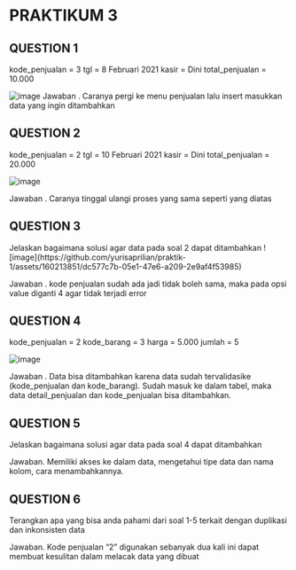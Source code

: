 <h1> PRAKTIKUM 3 </h1>
<h2> QUESTION 1 </h2>
kode_penjualan = 3
tgl = 8 Februari 2021
kasir = Dini
total_penjualan = 10.000

![image](https://github.com/yurisaprilian/praktik-1/assets/160213851/c52e3057-5d30-4f0d-b73c-50711f781666)
Jawaban . Caranya pergi ke menu penjualan lalu insert masukkan data yang ingin ditambahkan 

<h2> QUESTION 2 </h2>

kode_penjualan = 2
tgl = 10 Februari 2021
kasir = Dini
total_penjualan = 20.000

![image](https://github.com/yurisaprilian/praktik-1/assets/160213851/5dab40f6-3759-49e5-87c5-220c601c4ff3)

Jawaban . Caranya tinggal ulangi proses yang sama seperti yang diatas 

<h2> QUESTION 3 </h2>
Jelaskan bagaimana solusi agar data pada soal 2 dapat ditambahkan
![image](https://github.com/yurisaprilian/praktik-1/assets/160213851/dc577c7b-05e1-47e6-a209-2e9af4f53985)


 Jawaban . kode penjualan sudah ada jadi tidak boleh sama, maka pada opsi value diganti 4 agar tidak terjadi error 
 
 <h2> QUESTION 4 </h2>
 kode_penjualan = 2
kode_barang = 3
harga = 5.000
jumlah = 5

![image](https://github.com/yurisaprilian/praktik-1/assets/160213851/05e5bf9b-7a6e-44df-97b4-2e6d3503912d)

Jawaban . Data bisa ditambahkan karena data sudah tervalidasike (kode_penjualan dan kode_barang). Sudah masuk ke dalam tabel, maka data detail_penjualan dan kode_penjualan bisa ditambahkan.

 <h2> QUESTION 5 </h2>
Jelaskan bagaimana solusi agar data pada soal 4 dapat ditambahkan

Jawaban. Memiliki akses ke dalam data, mengetahui tipe data dan nama kolom, cara menambahkannya.
 
 <h2> QUESTION 6 </h2>
 Terangkan apa yang bisa anda pahami dari soal 1-5 terkait dengan duplikasi dan inkonsisten data

Jawaban. Kode penjualan “2” digunakan sebanyak dua kali ini dapat membuat kesulitan dalam melacak data yang dibuat

